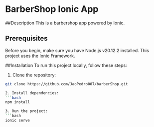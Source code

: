# BarberShop Ionic App

##Description
This is a barbershop app powered by Ionic.

## Prerequisites
Before you begin, make sure you have Node.js v20.12.2 installed. This project uses the Ionic Framework.

##Installation
To run this project locally, follow these steps:

1. Clone the repository:
 ```bash
 git clone https://github.com/JaoPedro007/barberShop.git

2. Install dependencies:
 ```bash
 npm install

3. Run the project:
 ```bash
 ionic serve